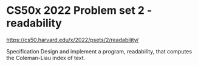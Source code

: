 <h1>CS50x 2022 Problem set 2 - readability</h1>

https://cs50.harvard.edu/x/2022/psets/2/readability/


Specification
Design and implement a program, readability, that computes the Coleman-Liau index of text.


